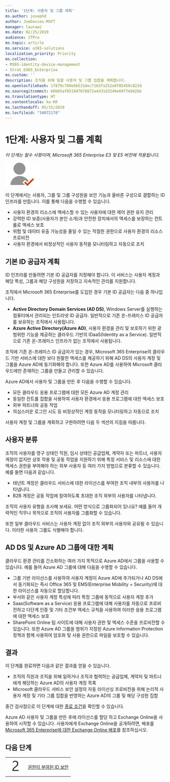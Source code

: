 ```yaml
---
title: '1단계: 사용자 및 그룹 계획'
ms.author: josephd
author: JoeDavies-MSFT
manager: laurawi
ms.date: 02/25/2019
audience: ITPro
ms.topic: article
ms.service: o365-solutions
localization_priority: Priority
ms.collection:
- M365-identity-device-management
- Strat_O365_Enterprise
ms.custom: ''
description: 조직을 위해 일할 사용자 및 그룹 집합을 계획합니다.
ms.openlocfilehash: 1f879c789e6b531dec7163fa252e0f85459c823d
ms.sourcegitcommit: 66bb5af851947078872a4d31d3246e69f7dd42bb
ms.translationtype: HT
ms.contentlocale: ko-KR
ms.lasthandoff: 05/15/2019
ms.locfileid: "34072178"
---
```

# <a name="step-1-plan-for-users-and-groups"></a>1단계: 사용자 및 그룹 계획

*이 단계는 필수 사항이며, Microsoft 365 Enterprise E3 및 E5 버전에 적용됩니다.*

![](./media/deploy-foundation-infrastructure/identity_icon-small.png)

이 단계에서는 사용자, 그룹 및 그룹 구성원을 보안 기능과 올바른 구성으로 결합하는 ID 인프라를 만듭니다. 이를 통해 다음을 수행할 수 있습니다.

- 사용자 환경의 리소스에 액세스할 수 있는 사용자에 대한 제어 권한 유지 관리
- 강력한 ID 보증(사용자가 본인 소개)과 안전한 장치에서의 액세스를 보장하는 컨트롤로 액세스 보호
- 위험 및 데이터 유출 가능성을 줄일 수 있는 적절한 권한으로 사용자 환경의 리소스 프로비전 
- 사용자 환경에서 비정상적인 사용자 동작을 모니터링하고 자동으로 조치

## <a name="plan-your-primary-identity-provider"></a>기본 ID 공급자 계획

ID 인프라를 만들려면 기본 ID 공급자를 지정해야 합니다. 이 서비스는 사용자 계정과 해당 특성, 그룹과 해당 구성원을 저장하고 지속적인 관리를 지원합니다.

조직에서 Microsoft 365 Enterprise를 도입한 경우 기본 ID 공급자는 다음 중 하나입니다.

- **Active Directory Domain Services (AD DS)**, Windows Server를 실행하는 컴퓨터에서 관리되는 인트라넷 ID 공급자. 일반적으로 기존 온-프레미스 ID 공급자를 보유하는 조직에서 사용됩니다.
- **Azure Active Directory(Azure AD)**, 사용자 환경을 관리 및 보호하기 위한 광범위한 기능을 제공하는 클라우드 기반의 IDaaS(Identity as a Service). 일반적으로 기존 온-프레미스 인프라가 없는 조직에서 사용됩니다.

조직에 기존 온-프레미스 ID 공급자가 있는 경우, Microsoft 365 Enterprise의 클라우드 기반 서비스에 대한 보다 원활한 액세스를 제공하기 위해 AD DS의 사용자 계정 및 그룹을 Azure AD에 동기화해야 합니다. 또한 Azure AD를 사용하여 Microsoft 클라우드에만 존재하는 그룹을 만들고 관리할 수 있습니다.

Azure AD에서 사용자 및 그룹을 만든 후 다음을 수행할 수 있습니다.

- 모든 클라우드 응용 프로그램에 대한 모든 Azure AD 계정 관리 
- 동일한 컨트롤 집합을 사용하여 사용자 환경에서 응용 프로그램에 대한 액세스 보호
- 외부 파트너와 공동 작업
- 의심스러운 로그인 시도 등 비정상적인 계정 동작을 모니터링하고 자동으로 조치

사용자 계정 및 그룹을 계획하고 구현하려면 다음 두 섹션의 지침을 따릅니다.

## <a name="categorize-your-users"></a>사용자 분류
조직의 사용자를 영구 상태인 직원, 임시 상태인 공급업체, 계약자 또는 파트너, 사용자 계정이 없지만 상호 작용 및 공동 작업을 지원하기 위해 특정 서비스 및 리소스에 대한 액세스 권한을 부여해야 하는 외부 사용자 등 여러 가지 방법으로 분류할 수 있습니다. 예를 들면 다음과 같습니다.

- 테넌트 계정은 클라우드 서비스에 대한 라이선스를 부여한 조직 내부의 사용자를 나타냅니다.
- B2B 계정은 공동 작업에 참여하도록 초대한 조직 외부의 사용자를 나타냅니다.

조직의 사용자 유형을 조사해 보세요. 어떤 방식으로 그룹화되어 있나요? 예를 들어 개략적인 직무나 목적으로 조직의 사용자를 그룹화할 수 있습니다.

또한 일부 클라우드 서비스는 사용자 계정 없이 조직 외부의 사용자와 공유될 수 있습니다. 이러한 사용자 그룹도 식별해야 합니다.

## <a name="plan-for-ad-ds-and-azure-ad-groups"></a>AD DS 및 Azure AD 그룹에 대한 계획

클라우드 환경 관리를 간소화하는 여러 가지 목적으로 Azure AD에서 그룹을 사용할 수 있습니다. 예를 들어 Azure AD 그룹에 대해 다음을 수행할 수 있습니다.

- 그룹 기반 라이선스를 사용하여 사용자 계정이 Azure AD에 추가되거나 AD DS에서 동기화되는 즉시 Office 365 및 EMS(Enterprise Mobility + Security)에 대한 라이선스를 자동으로 할당합니다. 
- 부서와 같은 사용자 계정 특성에 따라 특정 그룹에 동적으로 사용자 계정 추가  
- Saas(Software as a Service) 응용 프로그램에 대해 사용자를 자동으로 프로비전하고 다단계 인증 및 기타 조건부 액세스 규칙을 사용하여 이러한 응용 프로그램에 대한 액세스 보호
- SharePoint Online 팀 사이트에 대해 사용자 권한 및 액세스 수준을 프로비전할 수 있습니다. 또한 Azure AD 그룹을 범위가 지정된 Azure Information Protection 정책과 함께 사용하여 암호화 및 사용 권한으로 파일을 보호할 수 있습니다. 

## <a name="results"></a>결과

이 단계를 완료하면 다음과 같은 결과를 얻을 수 있습니다.

- 조직의 직원과 조직을 위해 일하거나 조직과 협력하는 공급업체, 계약자 및 파트너에게 해당하는 Azure AD의 사용자 계정 목록
- Microsoft 클라우드 서비스 보안 설정의 자동 라이선싱 프로비전을 위해 논리적 사용자 계정 및 기타 그룹 집합을 반영하는 Azure AD의 그룹 및 해당 구성원 집합

중간 검사점으로 이 단계에 대한 [종료 조건](identity-exit-criteria.md#crit-identity-user-groups)을 확인할 수 있습니다.

Azure AD 사용자 및 그룹을 만든 후에 라이선스를 할당 하고 Exchange Online을 사용하여 시작할 수 있습니다. 사용자에게 Exchange Online을 공개하려면, 배포를[Microsoft 365 Enterprise에 대한 Exchange Online 배포](exchangeonline-workload.md)를 참조하십시오.

## <a name="next-step"></a>다음 단계

|||
|:-------|:-----|
|![](./media/stepnumbers/Step2.png)| [권한이 부여된 ID 보안](identity-designate-protect-admin-accounts.md) |

